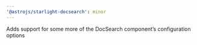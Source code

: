 ```yaml
---
'@astrojs/starlight-docsearch': minor
---
```


Adds support for some more of the DocSearch component’s configuration options
